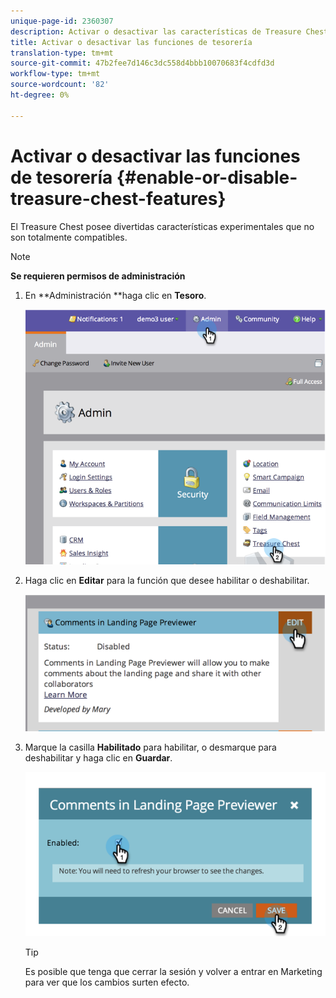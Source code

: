 ```yaml
---
unique-page-id: 2360307
description: Activar o desactivar las características de Treasure Chest - Documentos de marketing - Documentación del producto
title: Activar o desactivar las funciones de tesorería
translation-type: tm+mt
source-git-commit: 47b2fee7d146c3dc558d4bbb10070683f4cdfd3d
workflow-type: tm+mt
source-wordcount: '82'
ht-degree: 0%

---
```



# Activar o desactivar las funciones de tesorería {#enable-or-disable-treasure-chest-features}

El Treasure Chest posee divertidas características experimentales que no son totalmente compatibles.

>[!NOTE]
>
>**Se requieren permisos de administración**

1. En **Administración **haga clic en **Tesoro**.

   ![](assets/image2014-9-16-17-3a0-3a36.png)

1. Haga clic en **Editar** para la función que desee habilitar o deshabilitar.

   ![](assets/image2014-9-16-16-3a53-3a42.png)

1. Marque la casilla **Habilitado** para habilitar, o desmarque para deshabilitar y haga clic en **Guardar**.

   ![](assets/image2014-9-16-16-3a53-3a53.png)

   >[!TIP]
   >
   >
   >Es posible que tenga que cerrar la sesión y volver a entrar en Marketing para ver que los cambios surten efecto.

